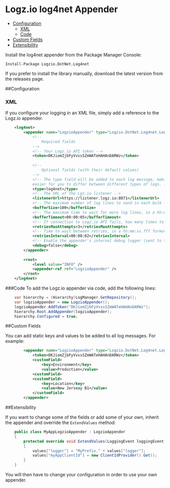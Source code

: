 # Logz.io log4net Appender

- [Configuration](#configuration)
	- [XML](#xml)
	- [Code](#code)
- [Custom Fields](#custom_fields)
- [Extensibility](#extensibility)


Install the log4net appender from the Package Manager Console:

    Install-Package Logzio.DotNet.Log4net

If you prefer to install the library manually, download the latest version from the releases page.

##Configuration
### XML
If you configure your logging in an XML file, simply add a reference to the Logz.io appender.

```xml
    <log4net>
    	<appender name="LogzioAppender" type="Logzio.DotNet.Log4net.LogzioAppender, Logzio.DotNet.Log4net">
    		<!-- 
				Required fields 
			-->
			<!-- Your Logz.io API token -->
			<token>DKJiomZjbFyVvssSZmWATeHAHAnDARWz</token>
			
			<!-- 
				Optional fields (with their default values) 
			-->
			<!-- The type field will be added to each log message, making it 
			easier for you to differ between different types of logs. -->
    		<type>log4net</type>
			<!-- The URL of the Lgz.io listener -->
    		<listenerUrl>https://listener.logz.io:8071</listenerUrl>
			<!-- The maximum number of log lines to send in each bulk -->
    		<bufferSize>100</bufferSize>
			<!-- The maximum time to wait for more log lines, in a hh:mm:ss.fff format -->
    		<bufferTimeout>00:00:05</bufferTimeout>
			<!-- If connection to Logz.io API fails, how many times to retry -->
    		<retriesMaxAttempts>3</retriesMaxAttempts>
    		<!-- Time to wait between retries, in a hh:mm:ss.fff format -->
			<retriesInterval>00:00:02</retriesInterval>
			<!-- Enable the appender's internal debug logger (sent to the console output and trace log) -->
			<debug>false</debug>
    	</appender>
    
    	<root>
    		<level value="INFO" />
    		<appender-ref ref="LogzioAppender" />
    	</root>
    </log4net>
```
###Code
To add the Logz.io appender via code, add the following lines:

```C#
	var hierarchy = (Hierarchy)LogManager.GetRepository();
	var logzioAppender = new LogzioAppender();
	logzioAppender.AddToken("DKJiomZjbFyVvssSZmWATeHAHAnDARWz");
	hierarchy.Root.AddAppender(logzioAppender);
	hierarchy.Configured = true;
```

##Custom Fields

You can add static keys and values to be added to all log messages. For example:

```XML
    	<appender name="LogzioAppender" type="Logzio.DotNet.Log4net.LogzioAppender, Logzio.DotNet.Log4net">
			<token>DKJiomZjbFyVvssSZmWATeHAHAnDARWz</token>
			<customField>
				<key>Environment</key>
				<value>Production</value>
			<customField>
			<customField>
				<key>Location</key>
				<value>New Jerseay B1</value>
			</customField>
    	</appender>
```

##Extensibility 

If you want to change some of the fields or add some of your own, inherit the appender and override the `ExtendValues` method:

```C#
	public class MyAppLogzioAppender : LogzioAppender
	{
		protected override void ExtendValues(LoggingEvent loggingEvent, Dictionary<string, object> values)
		{
			values["logger"] = "MyPrefix." + values["logger"];
			values["myAppClientId"] = new ClientIdProvider().Get();
		}
	}
```

You will then have to change your configuration in order to use your own appender.
